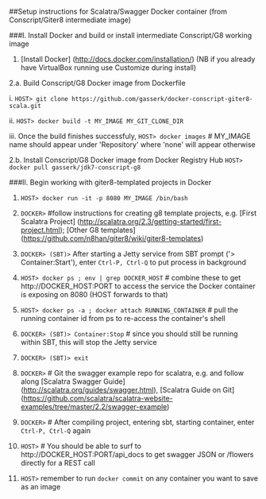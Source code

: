 ##Setup instructions for Scalatra/Swagger Docker container (from Conscript/Giter8 intermediate image)

###I. Install Docker and build or install intermediate Conscript/G8 working image

 1. [Install Docker] (http://docs.docker.com/installation/) (NB if you already have VirtualBox running use Customize during  install)

 2.a. Build Conscript/G8 Docker image from Dockerfile
 
  i. `HOST> git clone https://github.com/gasserk/docker-conscript-giter8-scala.git`

  ii. `HOST> docker build -t MY_IMAGE MY_GIT_CLONE_DIR`

  iii. Once the build finishes successfuly, 
    `HOST> docker images` # MY_IMAGE name should appear under 'Repository' where 'none' will appear otherwise

 2.b. Install Conscript/G8 Docker image from Docker Registry Hub
    `HOST> docker pull gasserk/jdk7-conscript-g8`

###II.  Begin working with giter8-templated projects in Docker

 1. `HOST> docker run -it -p 8080 MY_IMAGE /bin/bash`

 2. `DOCKER>` #follow instructions for creating g8 template projects, e.g. [First Scalatra Project] (http://scalatra.org/2.3/getting-started/first-project.html); [Other G8 templates] (https://github.com/n8han/giter8/wiki/giter8-templates)

 3. `DOCKER> (SBT)>` After starting a Jetty service from SBT prompt ('> Container:Start'), 
 enter `Ctrl-P, Ctrl-Q` to put process in background

 4. `HOST> docker ps ; env | grep DOCKER_HOST` # combine these to get http://DOCKER_HOST:PORT to access the
 service the Docker container is exposing on 8080 (HOST forwards to that)

 5. `HOST> docker ps -a ; docker attach RUNNING_CONTAINER` # pull the running container id from ps to
 re-access the container's shell

 6. `DOCKER> (SBT)> Container:Stop` # since you should still be running within SBT, this will stop the Jetty service

 7. `DOCKER> (SBT)> exit`

 8. `DOCKER>` # Git the swagger example repo for scalatra, e.g. and follow along [Scalatra Swagger Guide] (http://scalatra.org/guides/swagger.html), [Scalatra Guide on Git] (https://github.com/scalatra/scalatra-website-examples/tree/master/2.2/swagger-example) 

 9. `DOCKER>` # After compiling project, entering sbt, starting container, enter `Ctrl-P, Ctrl-Q` again

 10. `HOST>` # You should be able to surf to http://DOCKER_HOST:PORT/api_docs to get swagger JSON or 
 /flowers directly for a REST call
 
 11. `HOST>` remember to run `docker commit` on any container you want to save as an image
